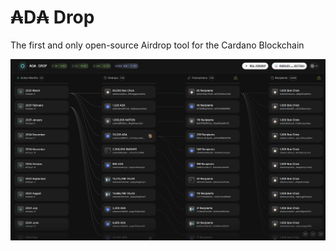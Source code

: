 # ₳D₳ Drop

The first and only open-source Airdrop tool for the Cardano Blockchain

<img src='./docs/preview.png' />
